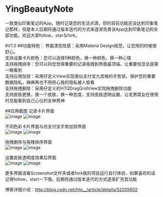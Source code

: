 # YingBeautyNote

一款类似印象笔记的App，随时记录您的生活点滴，但时目前功能还没达到印象笔记那样，但是本人后期将通过版本迭代的方式来逐渐完善该App达到印象笔记的全部功能，欢迎大家follow，star与fork。

#V1.0
##功能特色：
界面漂亮性感：采用Materia Design规范，让您用的时候很舒心。  
支持设置卡片颜色：您可以选择5种颜色，换一种颜色，换一种心情  
支持拖拽排序：您可以将您觉得重要的记录拖拽到界面最顶端，让重要信息总是第一眼看到  
支持应用加锁：采用仔定义View实现类似支付宝九宫格的手势锁，保护您的重要数据隐私，麻麻再也不用担心我的隐私被人偷看  
支持拖拽删除：采用仔定义的HTQDragGridView实现拖拽删除功能  
支持皮肤更换，换一个皮肤，换一种态度，支持皮肤透明设置，让宅男腐女在使用时总能看到自己心仪的女神男神

##应用截图
记录卡片界面  
![image](https://github.com/HuTianQi/YingBeautyNote/blob/master/BeautyNote_Screenshot/S60812-213058.jpg)
![image](https://github.com/HuTianQi/YingBeautyNote/blob/master/BeautyNote_Screenshot/S60812-214328.jpg)

不同色彩卡片界面与仿支付宝手势加锁界面  
![image](https://github.com/HuTianQi/YingBeautyNote/blob/master/BeautyNote_Screenshot/S60812-213946.jpg)
![image](https://github.com/HuTianQi/YingBeautyNote/blob/master/BeautyNote_Screenshot/S60812-214050.jpg)

拖拽删除与拖拽排序界面  
![image](https://github.com/HuTianQi/YingBeautyNote/blob/master/BeautyNote_Screenshot/S60812-212938.jpg)
![image](https://github.com/HuTianQi/YingBeautyNote/blob/master/BeautyNote_Screenshot/S60812-213037.jpg)

设置皮肤透明度效果后界面  
![image](https://github.com/HuTianQi/YingBeautyNote/blob/master/BeautyNote_Screenshot/S60813-114357.jpg)
![image](https://github.com/HuTianQi/YingBeautyNote/blob/master/BeautyNote_Screenshot/S60813-114522.jpg)

更多界面请看Screenshot文件夹或者fork我的项目运行自行体验，如果喜欢的话记得follow，start一下哦。后期将通过版本迭代的方式逐渐扩充其功能

博客详细介绍：http://blog.csdn.net/htq__/article/details/52205602
